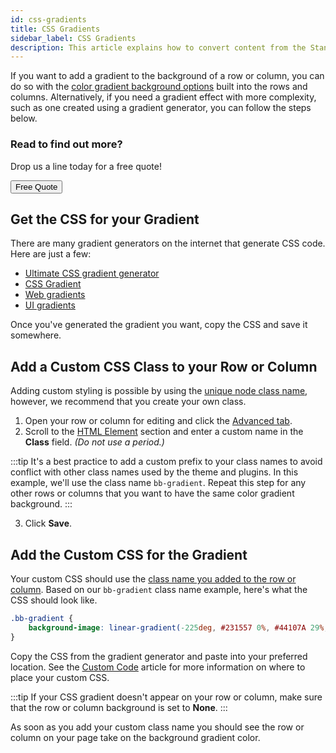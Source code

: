 ```yaml
---
id: css-gradients
title: CSS Gradients
sidebar_label: CSS Gradients
description: This article explains how to convert content from the Standard (block) or Classic editor in WordPress 5 to Beaver Builder and vice versa.
---
```


If you want to add a gradient to the background of a row or column, you can do so with the [color gradient background options](rows/background-settings.md#gradient) built into the rows and columns. Alternatively, if you need a gradient effect with more complexity, such as one created using a gradient generator, you can follow the steps below.

<div className="doc-example complex-grad">
	<h3>Read to find out more?</h3>
	<p>Drop us a line today for a free quote!</p>
	<div><button>Free Quote</button></div>
</div>

## Get the CSS for your Gradient

There are many gradient generators on the internet that generate CSS code.
Here are just a few:

  * [Ultimate CSS gradient generator](http://www.colorzilla.com/gradient-editor/)
  * [CSS Gradient](https://cssgradient.io/)
  * [Web gradients](https://webgradients.com/)
  * [UI gradients](https://uigradients.com/)

Once you've generated the gradient you want, copy the CSS and save it
somewhere.

## Add a Custom CSS Class to your Row or Column

Adding custom styling is possible by using the [unique node class name](getting-started/how-it-works.md#nodes), however, we recommend that you create your own class.

1. Open your row or column for editing and click the [Advanced tab](advanced-tab/index.md).
2. Scroll to the [HTML Element](advanced-tab/html-element.md#class) section and enter a custom name in the **Class** field. *(Do not use a period.)*  
  
  :::tip
  It's a best practice to add a custom prefix to your class names to avoid conflict with other class names used by the theme and plugins. In this example, we'll use the class name `bb-gradient`. Repeat this step for any other rows or columns that you want to have the same color gradient background.
  :::

  3. Click **Save**.

## Add the Custom CSS for the Gradient

Your custom CSS should use the [class name you added to the row or column](#add-a-custom-css-class-to-your-row-or-column). Based on our `bb-gradient` class name example, here's what the CSS should look like.

```css
.bb-gradient {
	background-image: linear-gradient(-225deg, #231557 0%, #44107A 29%, #FF1361 67%, #FFF800 100%);
}
```

Copy the CSS from the gradient generator and paste into your preferred location. See the [Custom Code](basics/custom-code.md) article for more information on where to place your custom CSS.

:::tip
If your CSS gradient doesn't appear on your row or column, make sure that the row or column background is set to **None**.
:::

As soon as you add your custom class name you should see the row or column on your page take on the background gradient color.
